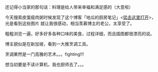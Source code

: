 

还记得小当家的那句话：料理是给人带来幸福和满足感的（大意啦）

今天搜索皮蛋瘦肉粥时候发现了这个博客「地瓜的厨房笔记」<[猛击这里打开](http://yuruofan.blog.sohu.com/)>，光是看到这些图片
就让我很感动，相当羡慕博主的老公，太享受了。

粗粗浏览一遍，好多好多各种口味的美食，过程详细，而且插图都很漂亮的说。

博主貌似是在新加坡，看到一大推烹调工具。

烹调果然是一门高雅的艺术。。。fighting!!!

想当初要是不读计算机，我也厨师去了。。。


